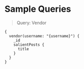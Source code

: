 # Sample Queries

> Query: Vendor

```
{
  vendor(username: "{username}") {
    _id
    salientPosts {
      title
    }
  }
}
```

